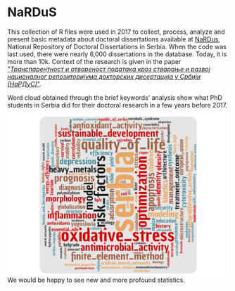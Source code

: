 # NaRDuS

This collection of R files were used in 2017 to collect, process, analyze and present basic metadata about doctoral dissertations available at [NaRDus](https://nardus.mpn.gov.rs/), National Repository of Doctoral Dissertations in Serbia. When the code was last used, there were nearly 6,000 dissertations in the database. Today, it is more than 10k. Context of the research is given in the paper ["_Транспарентност и отвореност података кроз стварање и развој националног репозиторијума докторских дисертација у Србији (НаРДуС)_"](https://www.researchgate.net/publication/321998541_NaRDuS_-_JAVNOST_DOKTORSKIH_STUDIJA_Transparentnost_i_otvorenost_podataka_kroz_stvarane_i_razvoj_nacionalnog_repozitorijuma_doktorskih_disertacija_u_Srbiji_NaRDuS).

Word cloud obtained through the brief keywords' analysis show what PhD students in Serbia did for their doctoral research in a few years before 2017.
![The most common keywords](wordcloud.png)
We would be happy to see new and more profound statistics.
